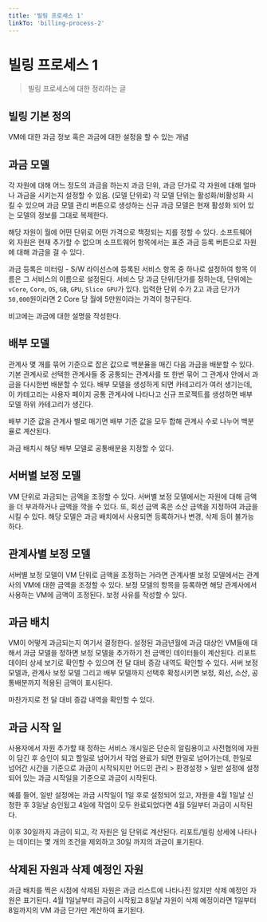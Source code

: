 ```yaml
---
title: '빌링 프로세스 1'
linkTo: 'billing-process-2'
---
```


# 빌링 프로세스 1

> 빌링 프로세스에 대한 정리하는 글

## 빌링 기본 정의

VM에 대한 과금 정보 혹은 과금에 대한 설정을 할 수 있는 개념

## 과금 모델

각 자원에 대해 어느 정도의 과금을 하는지 과금 단위, 과금 단가로 각 자원에 대해 얼마나 과금을 시키는지 설정할 수 있음. (모델 단위로) 각 모델 단위는 활성화/비활성화 시킬 수 있으며 과금 모델 관리 버튼으로 생성하는 신규 과금 모델은 현재 활성화 되어 있는 모델의 정보를 그대로 복제한다.

해당 자원이 월에 어떤 단위로 어떤 가격으로 책정되는 지를 정할 수 있다. 소프트웨어 외 자원은 현재 추가할 수 없으며 소프트웨어 항목에서는 표준 과금 등록 버튼으로 자원에 대해 과금을 걸 수 있다.

과금 등록은 미터링 - S/W 라이선스에 등록된 서비스 항목 중 하나로 설정하여 항목 이름은 그 서비스의 이름으로 설정된다. 서비스 당 과금 단위/단가를 정하는데, 단위에는 `vCore`, `Core`, `OS`, `GB`, `GPU`, `Slice GPU`가 있다. 입력한 단위 수가 2고 과금 단가가 `50,000`원이라면 2 Core 당 월에 5만원이라는 가격이 청구된다.

비고에는 과금에 대한 설명을 작성한다.

## 배부 모델

관계사 몇 개를 묶어 기준으로 잡은 값으로 백분율을 매긴 다음 과금을 배분할 수 있다. 기본 관계사로 선택한 관계사들 중 공통되는 관계사를 또 한번 묶어 그 관계사 안에서 과금을 다시한번 배분할 수 있다. 배부 모델을 생성하게 되면 카테고리가 여러 생기는데, 이 카테고리는 사용자 페이지 공통 관계사에 나타나고 신규 프로젝트를 생성하면 배부 모델 하위 카테고리가 생긴다.

배부 기준 값을 관계사 별로 매기면 배부 기준 값을 모두 합해 관계사 수로 나누어 백분율로 계산된다.

과금 배치시 해당 배부 모델로 공통배분을 지정할 수 있다.

## 서버별 보정 모델

VM 단위로 과금되는 금액을 조정할 수 있다. 서버별 보정 모델에서는 자원에 대해 금액을 더 부과하거나 금액을 깍을 수 있다. 또, 회선 금액 혹은 소산 금액을 지정하여 과금을 시킬 수 있다. 해당 모델은 과금 배치에서 사용되면 등록하거나 변경, 삭제 등이 불가능하다.

## 관계사별 보정 모델

서버별 보정 모델이 VM 단위로 금액을 조정하는 거라면 관계사별 보정 모델에서는 관계사의 VM에 대한 금액을 조정할 수 있다. 보정 모델의 항목을 등록하면 해당 관계사에서 사용하는 VM에 금액이 조정된다. 보정 사유를 작성할 수 있다.

## 과금 배치

VM이 어떻게 과금되는지 여기서 결정한다. 설정된 과금년월에 과금 대상인 VM들에 대해서 과금 모델을 정하면 보정 모델을 추가하기 전 금액인 데이터들이 계산된다. 리포트 데이터 상세 보기로 확인할 수 있으며 전 달 대비 증감 내역도 확인할 수 있다. 서버 보정 모델과, 관계사 보정 모델 그리고 배부 모델까지 선택후 확정시키면 보정, 회선, 소산, 공통배분까지 적용된 금액이 표시된다.

마찬가지로 전 달 대비 증감 내역을 확인할 수 있다.

## 과금 시작 일

사용자에서 자원 추가할 때 정하는 서비스 개시일은 단순히 알림용이고 사전협의에 자원이 담긴 후 승인이 되고 할일로 넘어가서 작업 완료가 되면 한일로 넘어가는데, 한일로 넘어간 시간을 기준으로 과금이 시작되지만 어드민 관리 > 환경설정 > 일반 설정에 설정되어 있는 과금 시작일을 기준으로 과금이 시작된다.

예를 들어, 일반 설정에는 과금 시작일이 1일 후로 설정되어 있고, 자원을 4월 1일날 신청한 후 3일날 승인됬고 4일에 작업이 모두 완료되었다면 4월 5일부터 과금이 시작된다.

이후 30일까지 과금이 되고, 각 자원은 일 단위로 계산된다. 리포트/빌링 상세에 나타나는 데이터는 몇 개의 조건을 제외하고 30일 까지의 과금이 표기된다.

## 삭제된 자원과 삭제 예정인 자원

과금 배치를 찍은 시점에 삭제된 자원은 과금 리스트에 나타나진 않지만 삭제 예정인 자원은 표기된다. 4월 1일날부터 과금이 시작됬고 8일날 자원이 삭제 예정이라면 1일부터 8일까지의 VM 과금 단가만 계산하여 표기된다.

